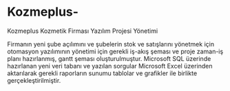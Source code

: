 # Kozmeplus-
Kozmeplus Kozmetik Firması Yazılım Projesi Yönetimi

Firmanın yeni şube açılımını ve şubelerin stok ve satışlarını yönetmek için otomasyon
yazılımının yönetimi için gerekli iş-akış şeması ve proje zaman-iş planı hazırlanmış, gantt şeması oluşturulmuştur.
Microsoft SQL üzerinde hazırlanan yeni veri tabanı ve yazılan sorgular Microsoft Excel üzerinden aktarılarak gerekli
raporların sunumu tablolar ve grafikler ile birlikte gerçekleştirilmiştir.
